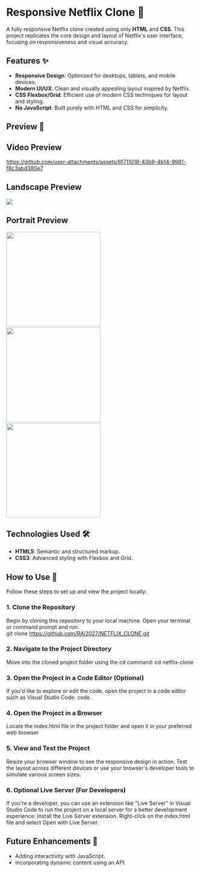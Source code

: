 # Responsive Netflix Clone 🌟  

A fully responsive Netflix clone created using only **HTML** and **CSS**. This project replicates the core design and layout of Netflix's user interface, focusing on responsiveness and visual accuracy.  

## Features ✨  
- **Responsive Design**: Optimized for desktops, tablets, and mobile devices.  
- **Modern UI/UX**: Clean and visually appealing layout inspired by Netflix.  
- **CSS Flexbox/Grid**: Efficient use of modern CSS techniques for layout and styling.  
- **No JavaScript**: Built purely with HTML and CSS for simplicity.  

## Preview 📸  
<h2 >Video Preview</h2>

https://github.com/user-attachments/assets/6f711018-43b9-4b14-9981-f8c3abd380e7

<h2 >Landscape Preview</h2>

<img src="https://github.com/user-attachments/assets/62b4d724-cc97-4b66-93a1-f329c4803400">

<h2>Portrait Preview</h2>
<img src="https://github.com/user-attachments/assets/378e890a-9304-4518-8ba4-a9bf352c647e" width="250px">&nbsp;&nbsp;&nbsp;&nbsp;&nbsp;&nbsp;&nbsp;&nbsp;
<img src="https://github.com/user-attachments/assets/1f19a711-18a7-44c5-8afa-25e6dfaadfbc" width="250px">&nbsp;&nbsp;&nbsp;&nbsp;&nbsp;&nbsp;&nbsp;&nbsp;
<img src="https://github.com/user-attachments/assets/79ee92b2-f97d-4a52-ae48-e181f26f880e" width="250px">

## Technologies Used 🛠️  
- **HTML5**: Semantic and structured markup.  
- **CSS3**: Advanced styling with Flexbox and Grid.  

## How to Use 🚀  

Follow these steps to set up and view the project locally:  

### 1. Clone the Repository  
Begin by cloning this repository to your local machine. Open your terminal or command prompt and run:  
git clone https://github.com/RAj2027/NETFLIX_CLONE.git

### 2. Navigate to the Project Directory
Move into the cloned project folder using the cd command:
cd netflix-clone

### 3. Open the Project in a Code Editor (Optional)
If you'd like to explore or edit the code, open the project in a code editor such as Visual Studio Code:
code .

### 4. Open the Project in a Browser
Locate the index.html file in the project folder and open it in your preferred web browser

### 5. View and Test the Project
Resize your browser window to see the responsive design in action.
Test the layout across different devices or use your browser's developer tools to simulate various screen sizes.

### 6. Optional Live Server (For Developers)
If you're a developer, you can use an extension like "Live Server" in Visual Studio Code to run the project on a local server for a better development experience:
Install the Live Server extension.
Right-click on the index.html file and select Open with Live Server.

## Future Enhancements 🔮
- Adding interactivity with JavaScript.
- Incorporating dynamic content using an API.
